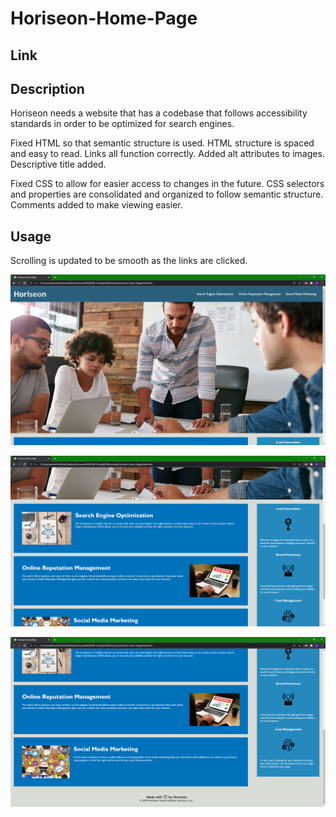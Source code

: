 # Horiseon-Home-Page

## Link



## Description

Horiseon needs a website that has a codebase that follows accessibility standards in order to be optimized for search engines.

Fixed HTML so that semantic structure is used.
HTML structure is spaced and easy to read.
Links all function correctly.
Added alt attributes to images.
Descriptive title added.

Fixed CSS to allow for easier access to changes in the future.
CSS selectors and properties are consolidated and organized to follow semantic structure.
Comments added to make viewing easier.

## Usage

Scrolling is updated to be smooth as the links are clicked.


![alt 'top'](/assets/images/horiseon-home-page-top.png)



![alt 'mid'](/assets/images/horiseon-home-page-mid.png)



![alt 'bot'](/assets/images/horiseon-home-page-bot.png)

